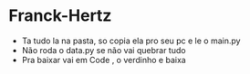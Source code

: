 # Franck-Hertz
* Ta tudo la na pasta, so copia ela pro seu pc e le o main.py
* Não roda o data.py se não vai quebrar tudo
* Pra baixar vai em Code , o verdinho e baixa 
